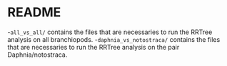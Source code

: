 # README
  -<code>all_vs_all/</code> contains the files that are necessaries to run the RRTree analysis on all branchiopods.
  -<code>daphnia_vs_notostraca/</code> contains the files that are necessaries to run the RRTree analysis on the pair Daphnia/notostraca.
